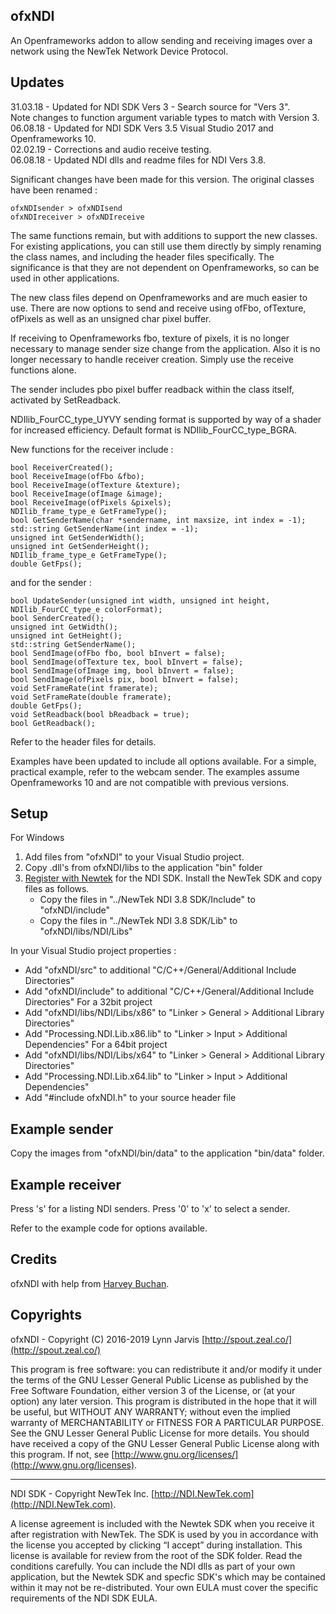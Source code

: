 ﻿## ofxNDI
An Openframeworks addon to allow sending and receiving images over a network using the NewTek Network Device Protocol.

## Updates
31.03.18 - Updated for NDI SDK Vers 3 - Search source for "Vers 3".\
Note changes to function argument variable types to match with Version 3.\
06.08.18 - Updated for NDI SDK Vers 3.5 Visual Studio 2017 and Openframeworks 10.\
02.02.19 - Corrections and audio receive testing.\
06.08.18 - Updated NDI dlls and readme files for NDI Vers 3.8.

Significant changes have been made for this version. The original classes have been renamed :

    ofxNDIsender > ofxNDIsend
    ofxNDIreceiver > ofxNDIreceive

The same functions remain, but with additions to support the new classes. For existing applications, you can still use them directly by simply renaming the class names, and including the header files specifically. The significance is that they are not dependent on Openframeworks, so can be used in other applications. 

The new class files depend on Openframeworks and are much easier to use. There are now options to send and receive using ofFbo, ofTexture, ofPixels as well as an unsigned char pixel buffer. 

If receiving to Openframeworks fbo, texture of pixels, it is no longer necessary to manage sender size change from the application. Also it is no longer necessary to handle receiver creation. Simply use the receive functions alone.

The sender includes pbo pixel buffer readback within the class itself, activated by SetReadback.

NDIlib_FourCC_type_UYVY sending format is supported by way of a shader for increased efficiency. Default format is NDIlib_FourCC_type_BGRA.

New functions for the receiver include :

    bool ReceiverCreated();
    bool ReceiveImage(ofFbo &fbo);
    bool ReceiveImage(ofTexture &texture);
    bool ReceiveImage(ofImage &image);
    bool ReceiveImage(ofPixels &pixels);
    NDIlib_frame_type_e GetFrameType();
    bool GetSenderName(char *sendername, int maxsize, int index = -1);
    std::string GetSenderName(int index = -1);
    unsigned int GetSenderWidth();
    unsigned int GetSenderHeight();
	NDIlib_frame_type_e GetFrameType();
    double GetFps();
	
and for the sender :

    bool UpdateSender(unsigned int width, unsigned int height, NDIlib_FourCC_type_e colorFormat);
	bool SenderCreated();
	unsigned int GetWidth();
	unsigned int GetHeight();
    std::string GetSenderName();
	bool SendImage(ofFbo fbo, bool bInvert = false);
	bool SendImage(ofTexture tex, bool bInvert = false);
	bool SendImage(ofImage img, bool bInvert = false);
	bool SendImage(ofPixels pix, bool bInvert = false);
	void SetFrameRate(int framerate);
	void SetFrameRate(double framerate);
	double GetFps();
	void SetReadback(bool bReadback = true);
	bool GetReadback();
	
Refer to the header files for details.

Examples have been updated to include all options available. For a simple, practical example, refer to the webcam sender. The examples assume Openframeworks 10 and are not compatible with previous versions.

## Setup

For Windows

1. Add files from "ofxNDI" to your Visual Studio project.
2. Copy .dll's from ofxNDI/libs to the application "bin" folder
3. [Register with Newtek](http://pages.newtek.com/NDI-Developers.html) for the NDI SDK. Install the NewTek SDK and copy files as follows.
	- Copy the files in  "../NewTek NDI 3.8 SDK/Include" to "ofxNDI/include"
	- Copy the files in "../NewTek NDI 3.8 SDK/Lib" to "ofxNDI/libs/NDI/Libs"

In your Visual Studio project properties :

- Add "ofxNDI/src" to additional "C/C++/General/Additional Include Directories"
- Add "ofxNDI/include" to additional "C/C++/General/Additional Include Directories"
For a 32bit project
- Add "ofxNDI/libs/NDI/Libs/x86" to "Linker > General > Additional Library Directories"
- Add "Processing.NDI.Lib.x86.lib" to "Linker > Input > Additional Dependencies"
For a 64bit project
- Add "ofxNDI/libs/NDI/Libs/x64" to "Linker > General > Additional Library Directories"
- Add "Processing.NDI.Lib.x64.lib" to "Linker > Input > Additional Dependencies"
- Add "#include ofxNDI.h" to your source header file


## Example sender
Copy the images from "ofxNDI/bin/data" to the application "bin/data" folder.

## Example receiver
Press 's' for a listing NDI senders. Press '0' to 'x' to select a sender. 

Refer to the example code for options available.

## Credits
ofxNDI with help from [Harvey Buchan](https://github.com/Harvey3141).

## Copyrights
ofxNDI - Copyright (C) 2016-2019 Lynn Jarvis [http://spout.zeal.co/](http://spout.zeal.co/)

This program is free software: you can redistribute it and/or modify it under the terms of the GNU Lesser  General Public License as published by the Free Software Foundation, either version 3 of the License, or (at your option) any later version.
This program is distributed in the hope that it will be useful, but WITHOUT ANY WARRANTY; without even the implied warranty of MERCHANTABILITY or FITNESS FOR A PARTICULAR PURPOSE.  See the GNU Lesser General Public License for more details. 
You should have received a copy of the GNU Lesser General Public License along with this program.  If not, see [http://www.gnu.org/licenses/](http://www.gnu.org/licenses).

----------------------
NDI SDK - Copyright NewTek Inc. [http://NDI.NewTek.com](http://NDI.NewTek.com).

A license agreement is included with the Newtek SDK when you receive it after registration with NewTek.
The SDK is used by you in accordance with the license you accepted by clicking “I accept” during installation. This license is available for review from the root of the SDK folder.
Read the conditions carefully. You can include the NDI dlls as part of your own application, but the Newtek SDK and specfic SDK's which may be contained within it may not be re-distributed.
Your own EULA must cover the specific requirements of the NDI SDK EULA.

